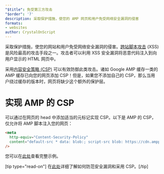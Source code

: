 ```yaml
---
"$title": 免受第三方攻击
"$order": '7'
description: 采取保护措施，使您的 AMP 网页和用户免受网络安全漏洞的侵害
formats:
- websites
author: CrystalOnScript
---
```


采取保护措施，使您的网站和用户免受网络安全漏洞的侵害。[跨站脚本攻击](https://www.google.com/about/appsecurity/learning/xss/) (XSS) 是风险最高的攻击手段之一。攻击者可以利用 XSS 安全漏洞将恶意代码注入到向用户显示的 HTML 网页中。

采用[内容安全策略 (CSP)](https://csp.withgoogle.com/docs/index.html) 可以有效防御此类攻击。诸如 Google AMP 缓存一类的 AMP 缓存已向您的网页添加 CSP！但是，如果您不添加自己的 CSP，那么当用户绕过缓存的版本时，网页将缺少这个额外的保护层。

# 实现 AMP 的 CSP

可以通过在网页的 head 中添加适当的元标记实现 CSP。以下是 AMP 的 CSP，仅允许将 AMP 脚本注入您的网页：

```html
<meta
  http-equiv="Content-Security-Policy"
  content="default-src * data: blob:; script-src blob: https://cdn.ampproject.org/v0.js https://cdn.ampproject.org/v0/ https://cdn.ampproject.org/viewer/ https://cdn.ampproject.org/rtv/; object-src 'none'; style-src 'unsafe-inline' https://cdn.ampproject.org/rtv/ https://cdn.materialdesignicons.com https://cloud.typography.com https://fast.fonts.net https://fonts.googleapis.com https://maxcdn.bootstrapcdn.com https://p.typekit.net https://use.fontawesome.com https://use.typekit.net; report-uri https://csp-collector.appspot.com/csp/amp"
/>
```

您可以在[此处](https://github.com/ampproject/amphtml/blob/master/examples/csp.amp.html)查看完整示例。

[tip type="read-on"] 在[此处](https://developer.mozilla.org/en-US/docs/Web/HTTP/CSP)详细了解如何防范安全漏洞和采用 CSP。[/tip]
